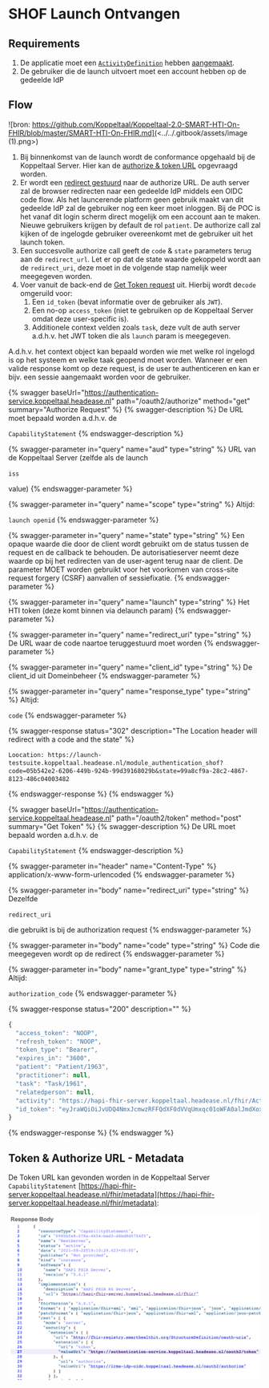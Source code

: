 # SHOF Launch Ontvangen

## Requirements

1. De applicatie moet een [`ActivityDefinition`](https://simplifier.net/koppeltaalv2.0/kt2activitydefinition) hebben [aangemaakt](../resources-managen/crud-operaties/resource-aanmaken.md).
2. De gebruiker die de launch uitvoert moet een account hebben op de gedeelde IdP

## Flow

![bron: https://github.com/Koppeltaal/Koppeltaal-2.0-SMART-HTI-On-FHIR/blob/master/SMART-HTI-On-FHIR.md](<../../.gitbook/assets/image (1).png>)

1. Bij binnenkomst van de launch wordt de conformance opgehaald bij de Koppeltaal Server. Hier kan de [authorize & token URL](smart-hti-on-fhir-launch-ontvangen.md#token-and-authorize-url-metadata) opgevraagd worden.
2. Er wordt een [redirect gestuurd](smart-hti-on-fhir-launch-ontvangen.md#authorize-request) naar de authorize URL. De auth server zal de browser redirecten naar een gedeelde IdP middels een OIDC code flow. Als het launcerende platform geen gebruik maakt van dit gedeelde IdP zal de gebruiker nog een keer moet inloggen. Bij de POC is het vanaf dit login scherm direct mogelijk om een account aan te maken. Nieuwe gebruikers krijgen by default de rol `patient`. De authorize call zal kijken of de ingelogde gebruiker overeenkomt met de gebruiker uit het launch token.
3. Een succesvolle authorize call geeft de `code` & `state` parameters terug aan de `redirect_url`. Let er op dat de state waarde gekoppeld wordt aan de `redirect_uri`, deze moet in de volgende stap namelijk weer meegegeven worden.
4. Voer vanuit de back-end de [Get Token request](smart-hti-on-fhir-launch-ontvangen.md#get-token) uit. Hierbij wordt de`code` omgeruild voor:
   1. Een `id_token` (bevat informatie  over de gebruiker als `JWT`).
   2. Een no-op `access_token` (niet te gebruiken op  de Koppeltaal Server omdat deze user-specific is).
   3. Additionele context velden zoals `task`, deze vult de auth server a.d.h.v. het JWT token die als `launch` param is meegegeven.

A.d.h.v. het context object kan bepaald worden wie met welke rol ingelogd is op het systeem en welke taak geopend moet worden. Wanneer er een valide response komt op deze request, is de user te authenticeren en kan er bijv. een sessie aangemaakt worden voor de gebruiker.

{% swagger baseUrl="https://authentication-service.koppeltaal.headease.nl" path="/oauth2/authorize" method="get" summary="Authorize Request" %}
{% swagger-description %}
De URL moet bepaald worden a.d.h.v. de 

`CapabilityStatement`
{% endswagger-description %}

{% swagger-parameter in="query" name="aud" type="string" %}
URL van de Koppeltaal Server (zelfde als de launch 

`iss`

 value)
{% endswagger-parameter %}

{% swagger-parameter in="query" name="scope" type="string" %}
Altijd: 

`launch openid`
{% endswagger-parameter %}

{% swagger-parameter in="query" name="state" type="string" %}
Een opaque waarde die door de client wordt gebruikt om de status tussen de request en de callback te behouden. De autorisatieserver neemt deze waarde op bij het redirecten van de user-agent terug naar de client. De parameter MOET worden gebruikt voor het voorkomen van cross-site request forgery (CSRF) aanvallen of sessiefixatie.
{% endswagger-parameter %}

{% swagger-parameter in="query" name="launch" type="string" %}
Het HTI token (deze komt binnen via delaunch param)
{% endswagger-parameter %}

{% swagger-parameter in="query" name="redirect_uri" type="string" %}
De URL waar de code naartoe teruggestuurd moet worden
{% endswagger-parameter %}

{% swagger-parameter in="query" name="client_id" type="string" %}
De client_id uit Domeinbeheer
{% endswagger-parameter %}

{% swagger-parameter in="query" name="response_type" type="string" %}
Altijd: 

`code`
{% endswagger-parameter %}

{% swagger-response status="302" description="The Location header will redirect with a code and the state" %}
```
Loocation: https://launch-testsuite.koppeltaal.headease.nl/module_authentication_shof?code=05b542e2-6206-449b-924b-99d39168029b&state=99a8cf9a-28c2-4867-8123-486c04003482
```
{% endswagger-response %}
{% endswagger %}

{% swagger baseUrl="https://authentication-service.koppeltaal.headease.nl" path="/oauth2/token" method="post" summary="Get Token" %}
{% swagger-description %}
De URL moet bepaald worden a.d.h.v. de 

`CapabilityStatement`
{% endswagger-description %}

{% swagger-parameter in="header" name="Content-Type" %}
application/x-www-form-urlencoded
{% endswagger-parameter %}

{% swagger-parameter in="body" name="redirect_uri" type="string" %}
Dezelfde 

`redirect_uri`

 die gebruikt is bij de authorization request
{% endswagger-parameter %}

{% swagger-parameter in="body" name="code" type="string" %}
Code die meegegeven wordt op de redirect
{% endswagger-parameter %}

{% swagger-parameter in="body" name="grant_type" type="string" %}
Altijd: 

`authorization_code`
{% endswagger-parameter %}

{% swagger-response status="200" description="" %}
```javascript
{
  "access_token": "NOOP",
  "refresh_token": "NOOP",
  "token_type": "Bearer",
  "expires_in": "3600",
  "patient": "Patient/1963",
  "practitioner": null,
  "task": "Task/1961",
  "relatedperson": null,
  "activity": "https://hapi-fhir-server.koppeltaal.headease.nl/fhir/ActivityDefinition/1959",
  "id_token": "eyJraWQiOiJvUDQ4NmxJcmwzRFFQdXF0dVVqUmxqc01oWFA0alJmdXoxS19uX0dpQmRrIiwiYWxnIjoiUlM1MTIiLCJ0eXAiOiJKV1QifQ.eyJpc3MiOiJodHRwczovL2F1dGhlbnRpY2F0aW9uLXNlcnZpY2Uua29wcGVsdGFhbC5oZWFkZWFzZS5ubC8iLCJhdWQiOiJiMDJkNmVhNi1iMWEyLTRjZDQtODJmNS1iNjQyM2Q2NmE5ODgiLCJuYmYiOjE2MzI4MTMzNTAsImV4cCI6MTYzMjgxNjk1MCwibm9uY2UiOiJmNGMxODZlNy1jMzI2LTQxODAtYjFmMi1jYTllMWI4YTgyYWQiLCJzdWIiOiJQYXRpZW50LzE5NjMiLCJhenAiOiJiMDJkNmVhNi1iMWEyLTRjZDQtODJmNS1iNjQyM2Q2NmE5ODgifQ.UfBtTACLOhsCMr4Tlen3RUFek06WgWc-aaTPQzJzmHVGYBLY3CnJXTLI1FfCzp1ChM3vx-e2jbFCDHak6ennsuitki-1HnrZitTKpG8qKZK_f24gwVFM5LmzdUXtuTszJSeulpRG8zmNI96pqaIW4ru995LwhKLd-XSOY02BbAMo4XZ46ZW8DBXnhr32CI9TUza8NEQoxlQAF8EboUhro5vauPrjdshP3jQFUNSs5NceB4er3RnF10Zd6SiLFP-_c2ynaj_v87fJEgVGw63byYcKm6O3bTW2KsSz_YNYDYv8DWjYAp25P79e-Hlc3ERcybhLnLy0_-Rkvjk5P_240g"
}
```
{% endswagger-response %}
{% endswagger %}

## Token & Authorize URL - Metadata

De Token URL kan gevonden worden in de Koppeltaal Server `CapabilityStatement` [https://hapi-fhir-server.koppeltaal.headease.nl/fhir/metadata](https://hapi-fhir-server.koppeltaal.headease.nl/fhir/metadata):

![](../../.gitbook/assets/screenshot-2021-09-22-at-21.11.54.png)
